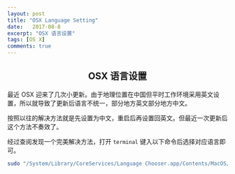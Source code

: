 ```yaml
---
layout: post
title: "OSX Language Setting"
date:   2017-08-8
excerpt: "OSX 语言设置"
tags: [OS X]
comments: true
---
```


<center><h2>OSX 语言设置</h2></center>

<!--more-->

最近 OSX 迎来了几次小更新。由于地理位置在中国但平时工作环境采用英文设置，所以就导致了更新后语言不统一，部分地方英文部分地方中文。

按照以往的解决方法就是先设置为中文，重启后再设置回英文。但最近一次更新后这个方法不奏效了。

经过查阅发现一个完美解决方法，打开 `terminal` 键入以下命令后选择对应语言即可。

```sh
sudo "/System/Library/CoreServices/Language Chooser.app/Contents/MacOS/Language Chooser"
```